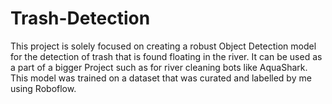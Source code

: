 # Trash-Detection
This project is solely focused on creating a robust Object Detection model for the detection of trash that is found floating in the river. It can be used as a part of a bigger Project such as for river cleaning bots like AquaShark. This model was trained on a dataset that was curated and labelled by me using Roboflow.
